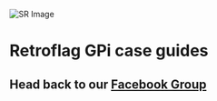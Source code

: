 ![SR Image](https://sinisterspatula.github.io/Retroflag-Gpi-Guides/images/SRimage.jpg)

# Retroflag GPi case guides

## Head back to our [Facebook Group](https://www.facebook.com/groups/SuperRetroPie/)
